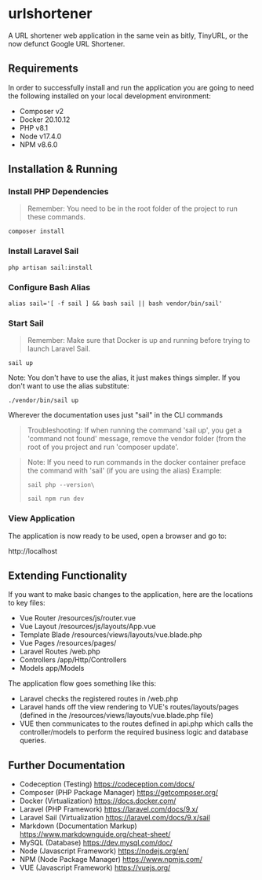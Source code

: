 # urlshortener
A URL shortener web application in the same vein as bitly, TinyURL, or the now defunct Google URL Shortener.

## Requirements

In order to successfully install and run the application you are going to need the following installed on your local development environment:

- Composer v2
- Docker 20.10.12
- PHP v8.1
- Node v17.4.0
- NPM v8.6.0

## Installation & Running

### Install PHP Dependencies

> Remember: You need to be in the root folder of the project to run these commands.

```console
composer install
```

### Install Laravel Sail

```console
php artisan sail:install
```

### Configure Bash Alias

```console
alias sail='[ -f sail ] && bash sail || bash vendor/bin/sail'
```

### Start Sail

> Remember: Make sure that Docker is up and running before trying to launch Laravel Sail.

```console
sail up
```

Note: You don't have to use the alias, it just makes things simpler. If you don't want to use the alias substitute:

```console
./vendor/bin/sail up
```

Wherever the documentation uses just "sail" in the CLI commands

> Troubleshooting: If when running the command 'sail up', you get a 'command not found' message, remove the vendor folder (from the root of you project and run 'composer update'.

> Note: If you need to run commands in the docker container preface the command with 'sail' (if you are using the alias)
> Example:
> ```console
> sail php --version\
> 
> sail npm run dev
> ```

### View Application
The application is now ready to be used, open a browser and go to:

http://localhost

## Extending Functionality

If you want to make basic changes to the application, here are the locations to key files:

- Vue Router /resources/js/router.vue
- Vue Layout /resources/js/layouts/App.vue
- Template Blade /resources/views/layouts/vue.blade.php
- Vue Pages /resources/pages/
- Laravel Routes /web.php
- Controllers /app/Http/Controllers
- Models app/Models

The application flow goes something like this:

- Laravel checks the registered routes in /web.php
- Laravel hands off the view rendering to VUE's routes/layouts/pages (defined in the /resources/views/layouts/vue.blade.php file)
- VUE then communicates to the routes defined in api.php which calls the controller/models to perform the required business logic and database queries.

## Further Documentation

- Codeception (Testing) https://codeception.com/docs/
- Composer (PHP Package Manager) https://getcomposer.org/
- Docker (Virtualization) https://docs.docker.com/
- Laravel (PHP Framework) https://laravel.com/docs/9.x/
- Laravel Sail (Virtualization https://laravel.com/docs/9.x/sail
- Markdown (Documentation Markup) https://www.markdownguide.org/cheat-sheet/
- MySQL (Database) https://dev.mysql.com/doc/
- Node (Javascript Framework) https://nodejs.org/en/
- NPM (Node Package Manager) https://www.npmjs.com/
- VUE (Javascript Framework) https://vuejs.org/

